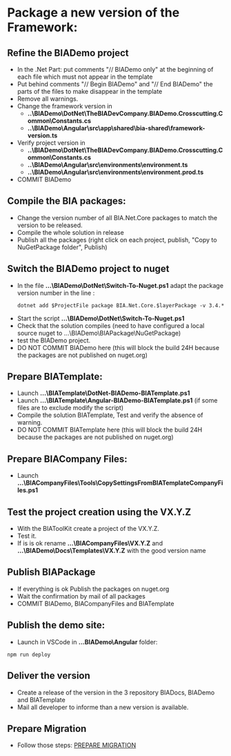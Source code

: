 # Package a new version of the Framework:

## Refine the BIADemo project
- In the .Net Part: put comments "// BIADemo only" at the beginning of each file which must not appear in the template
- Put behind comments "// Begin BIADemo" and "// End BIADemo" the parts of the files to make disappear in the template
- Remove all warnings.
- Change the framework version in 
  - **..\BIADemo\DotNet\TheBIADevCompany.BIADemo.Crosscutting.Common\Constants.cs**
  - **..\BIADemo\Angular\src\app\shared\bia-shared\framework-version.ts**
- Verify project version in
  - **..\BIADemo\DotNet\TheBIADevCompany.BIADemo.Crosscutting.Common\Constants.cs**
  - **..\BIADemo\Angular\src\environments\environment.ts**
  - **..\BIADemo\Angular\src\environments\environment.prod.ts**
- COMMIT BIADemo

## Compile the BIA packages:
- Change the version number of all BIA.Net.Core packages to match the version to be released.
- Compile the whole solution in release
- Publish all the packages (right click on each project, publish, "Copy to NuGetPackage folder", Publish)

## Switch the BIADemo project to nuget
- In the file **...\BIADemo\DotNet\Switch-To-Nuget.ps1** adapt the package version number in the line :
    ```
    dotnet add $ProjectFile package BIA.Net.Core.$layerPackage -v 3.4.*
    ```
- Start the script **...\BIADemo\DotNet\Switch-To-Nuget.ps1**
- Check that the solution compiles (need to have configured a local source nuget to ...\BIADemo\BIAPackage\NuGetPackage)
- test the BIADemo project.
- DO NOT COMMIT BIADemo here (this will block the build 24H because the packages are not published on nuget.org)

## Prepare BIATemplate:
- Launch **...\BIATemplate\DotNet-BIADemo-BIATemplate.ps1**
- Launch **...\BIATemplate\Angular-BIADemo-BIATemplate.ps1** (if some files are to exclude modify the script)
- Compile the solution BIATemplate, Test and verify the absence of warning.
- DO NOT COMMIT BIATemplate here (this will block the build 24H because the packages are not published on nuget.org)

## Prepare BIACompany Files:
- Launch **...\BIACompanyFiles\Tools\CopySettingsFromBIATemplateCompanyFiles.ps1**

## Test the project creation using the VX.Y.Z
- With the BIAToolKit create a project of the VX.Y.Z.
- Test it.
- If is is ok rename **...\BIACompanyFiles\VX.Y.Z** and **...\BIADemo\Docs\Templates\VX.Y.Z** with the good version name 

## Publish BIAPackage
- If everything is ok Publish the packages on nuget.org
- Wait the confirmation by mail of all packages
- COMMIT BIADemo, BIACompanyFiles and BIATemplate

## Publish the demo site:
- Launch in VSCode in **...BIADemo\Angular** folder:
```
npm run deploy
```

## Deliver the version
- Create a release of the version in the 3 repository BIADocs, BIADemo and BIATemplate
- Mail all developer to informe than a new version is available.

## Prepare Migration
- Follow those steps: [PREPARE MIGRATION](./PREPARE%20MIGRATION.md)